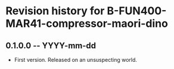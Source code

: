 # Revision history for B-FUN400-MAR41-compressor-maori-dino

## 0.1.0.0 -- YYYY-mm-dd

* First version. Released on an unsuspecting world.
